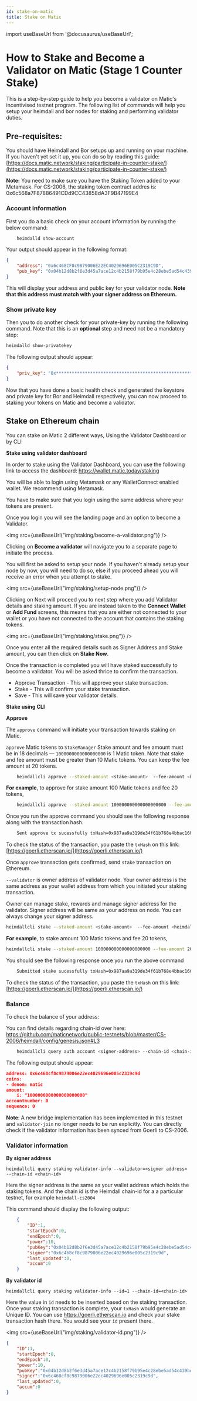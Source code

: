 ```yaml
---
id: stake-on-matic
title: Stake on Matic
---
```

import useBaseUrl from '@docusaurus/useBaseUrl';

# How to Stake and Become a Validator on Matic (Stage 1 Counter Stake)

This is a step-by-step guide to help you become a validator on Matic's incentivised testnet program. The following list of commands will help you setup your heimdall and bor nodes for staking and performing validator duties.


## Pre-requisites:

You should have Heimdall and Bor setups up and running on your machine. If you haven't yet set it up, you can do so by reading this guide: [https://docs.matic.network/staking/participate-in-counter-stake/](https://docs.matic.network/staking/participate-in-counter-stake/)


**Note:** You need to make sure you have the Staking Token added to your Metamask. For CS-2006, the staking token contract addres is: 0x6c568a7F87886491CDd9CC43858dA3F9B47199E4

### Account information

First you do a basic check on your account information by running the below command:

```bash
    heimdalld show-account
```

Your output should appear in the following format:
```json
{
    "address": "0x6c468CF8c9879006E22EC4029696E005C2319C9D",
    "pub_key": "0x04b12d8b2f6e3d45a7ace12c4b2158f79b95e4c28ebe5ad54c439be9431d7fc9dc1164210bf6a5c3b8523528b931e772c86a307e8cff4b725e6b4a77d21417bf19"
}
```
This will display your address and public key for your validator node. **Note that this address must match with your signer address on Ethereum.**

### Show private key

Then you to do another check for your private-key by running the following command. Note that this is an **optional** step and need not be a mandatory step:
```bash
heimdalld show-privatekey
```
The following output should appear:
```json
{
    "priv_key": "0x********************************************************"
}
```
Now that you have done a basic health check and generated the keystore and private key for Bor and Heimdall respectively, you can now proceed to staking your tokens on Matic and become a validator.

## Stake on Ethereum chain

You can stake on Matic 2 different ways, Using the Validator Dashboard or by CLI

**Stake using validator dashboard**

In order to stake using the Validator Dashboard, you can use the following link to access the dashboard: https://wallet.matic.today/staking

You will be able to login using Metamask or any WalletConnect enabled wallet. We recommend using Metamask.

You have to make sure that you login using the same address where your tokens are present.

Once you login you will see the landing page and an option to become a Validator.

<img src={useBaseUrl("img/staking/become-a-validator.png")} />

Clicking on **Become a validator** will navigate you to a separate page to initiate the process.

You will first be asked to setup your node. If you haven't already setup your node by now, you will need to do so, else if you proceed ahead you will receive an error when you attempt to stake.

<img src={useBaseUrl("img/staking/setup-node.png")} />

Clicking on Next will proceed you to next step where you add Validator details and staking amount. If you are instead taken to the **Connect Wallet** or **Add Fund** screens, this means that you are either not connected to your wallet or you have not connected to the account that contains the staking tokens.

<img src={useBaseUrl("img/staking/stake.png")} />

Once you enter all the required details such as Signer Address and Stake amount, you can then click on **Stake Now**.

Once the transaction is completed you will have staked successfully to become a validator. You will be asked thrice to confirm the transaction. 

* Approve Transaction - This will approve your stake transaction.
* Stake - This will confirm your stake transaction.
* Save -  This will save your validator details.

**Stake using CLI**

**Approve**

The `approve` command will initiate your transaction towards staking on Matic.

`approve` Matic tokens to `StakeManager` Stake amount and fee amount must be in 18 decimals — `1000000000000000000` is 1 Matic token. Note that stake and fee amount must be greater than 10 Matic tokens. You can keep the fee amount at 20 tokens.
```bash
    heimdallcli approve --staked-amount <stake-amount>  --fee-amount <heimdall-fee-amount>
```
**For example**, to approve for stake amount 100 Matic tokens and fee 20 tokens, 
```bash
    heimdallcli approve --staked-amount 100000000000000000000 --fee-amount 20000000000000000000 
```
Once you run the approve command you should see the following response along with the transaction hash.

```bash
    Sent approve tx sucessfully txHash=0x987aa9a319de34f61b768e4bbac160212055d8e5e9b813b2fc520dc650488943
```

To check the status of the transaction, you paste the `txHash` on this link: [https://goerli.etherscan.io/](https://goerli.etherscan.io/)



Once `approve` transaction gets confirmed, send `stake` transaction on Ethereum.

`--validator` is owner address of validator node. Your owner address is the same address as your wallet address from which you initiated your staking transaction.

Owner can manage stake, rewards and manage signer address for the validator. Signer address will be same as your address on node. You can always change your signer address.
```bash
heimdallcli stake --staked-amount <stake-amount>  --fee-amount <heimdall-fee-amount> --validator <validator-owner-address>
```
**For example**, to stake amount 100 Matic tokens and fee 20 tokens, 
```bash   
heimdallcli stake --staked-amount 100000000000000000000 --fee-amount 20000000000000000000 --validator 0xc40e52501d9969B6788C173C1cA6b23DE6f33943
```
You should see the following response once you run the above command
```bash
    Submitted stake sucessfully txHash=0x987aa9a319de34f61b768e4bbac160212055d8e5e9b813b2fc520dc650488943
```
To check the status of the transaction, you paste the `txHash` on this link: [https://goerli.etherscan.io/](https://goerli.etherscan.io/)

### Balance

To check the balance of your address:

You can find details regarding chain-id over here: https://github.com/maticnetwork/public-testnets/blob/master/CS-2006/heimdall/config/genesis.json#L3

```bash
    heimdallcli query auth account <signer-address> --chain-id <chain-id>
```

The following output should appear:

```json
address: 0x6c468cf8c9879006e22ec4029696e005c2319c9d
coins:
- denom: matic
amount:
    i: "1000000000000000000000"
accountnumber: 0
sequence: 0
```

**Note**: A new bridge implementation has been implemented in this testnet and `validator-join` no longer needs to be run explicitly. You can directly check if the validator information has been synced from Goerli to CS-2006.

<!--

Please note that you need to keep checking if you balance has been updated with tokens or not. If you initiate Validator Join before without any tokens, you will error out. 

### Validator join

Once you have adequate balance to pay fees on Heimdall, you can join the network by running the following command:
```bash
heimdallcli tx staking validator-join --signer-pubkey <signer-pub-key> --tx-hash <stake-ethereum-tx-hash> --chain-id <chain-id>
```
You can view your `pub-key` by running the command `heimdalld show-account` 

The chain-id required here is the heimdall chain-id - `heimdall-cs2004`

By running the above command, you're essentially sending a request to join the pool of validators that are running the network. Once you have successfully run this command you can then check the status on the validator dashboard: https://wallet.matic.today/staking/validators/"validator-id"

-->

### Validator information

**By signer address**

    heimdallcli query staking validator-info --validator=<signer address> --chain-id <chain-id>

Here the signer address is the same as your wallet address which holds the staking tokens. And the chain id is the Heimdall chain-id for a a particular testnet, for example `heimdall-cs2004`

This command should display the following output:
```json
    {
    	"ID":1,
    	"startEpoch":0,
    	"endEpoch":0,
    	"power":10,
    	"pubKey":"0x04b12d8b2f6e3d45a7ace12c4b2158f79b95e4c28ebe5ad54c439be9431d7fc9dc1164210bf6a5c3b8523528b931e772c86a307e8cff4b725e6b4a77d21417bf19",
    	"signer":"0x6c468cf8c9879006e22ec4029696e005c2319c9d",
    	"last_updated":0,
    	"accum":0
    }
```
**By validator id**

    heimdallcli query staking validator-info --id=1 --chain-id=<chain-id>

Here the value in `id` needs to be inserted based on the staking transaction. Once your staking transaction is complete, your `txHash` would generate an Unique ID. You can use https://goerli.etherscan.io and check your stake transaction hash there. You would see your `id` present there.

<img src={useBaseUrl("img/staking/validator-id.png")} />

```json
{
    "ID":1,
    "startEpoch":0,
    "endEpoch":0,
    "power":10,
    "pubKey":"0x04b12d8b2f6e3d45a7ace12c4b2158f79b95e4c28ebe5ad54c439be9431d7fc9dc1164210bf6a5c3b8523528b931e772c86a307e8cff4b725e6b4a77d21417bf19",
    "signer":"0x6c468cf8c9879006e22ec4029696e005c2319c9d",
    "last_updated":0,
    "accum":0
}
```
